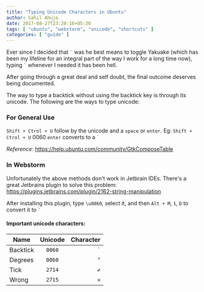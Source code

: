```yaml
---
title: "Typing Unicode Characters in Ubuntu"
author: Sahil Ahuja
date: 2017-08-27T23:20:16+05:30
tags: [ "ubuntu", "webstorm", "unicode", "shortcuts" ]
categories: [ "guide" ]
---
```


Ever since I decided that <code>&#96;</code> was he best means to toggle Yakuake (which has been my lifeline for an integral part of the way I work for a long time now), typing <code>&#96;</code> whenever I needed it has been hell.

After going through a great deal and self doubt, the final outcome deserves being documented.

The way to type a backtick without using the backtick key is through its unicode. The following are the ways to type unicode:

### For General Use

`Shift + Ctrol + U` follow by the unicode and a `space` or `enter`.
Eg:  `Shift + Ctrol + U` 0060 `enter` converts to a ``` ` ```

*Reference:* https://help.ubuntu.com/community/GtkComposeTable 

### In Webstorm

Unfortunately the above methods don't work in Jetbrain IDEs. There's a great Jetbrains plugin to solve this problem: https://plugins.jetbrains.com/plugin/2162-string-manipulation

After installing this plugin, type `\u0060`, select it, and then `Alt + M`, `1`, `D` to convert it to ``` ` ```

#### Important unicode characters:
| Name        | Unicode | Character |
| ------------- |:-------------:| -----:|
| Backtick      |  ```0060```  | ``` ` ``` |
| Degrees       |  ```00b0```  | ``` ° ``` |
| Tick      |  ```2714```  | ``` ✔ ``` |
| Wrong      |  ```2715```  | ``` ✕ ``` |
